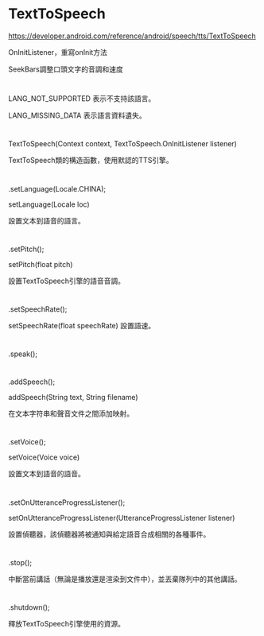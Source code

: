 # TextToSpeech
https://developer.android.com/reference/android/speech/tts/TextToSpeech

OnInitListener，重寫onInit方法

SeekBars調整口頭文字的音調和速度
#
LANG_NOT_SUPPORTED
表示不支持該語言。

LANG_MISSING_DATA
表示語言資料遺失。
#
TextToSpeech(Context context, TextToSpeech.OnInitListener listener)

TextToSpeech類的構造函數，使用默認的TTS引擎。
#
.setLanguage(Locale.CHINA);

setLanguage(Locale loc)

設置文本到語音的語言。
#
.setPitch();

setPitch(float pitch)

設置TextToSpeech引擎的語音音調。
#
.setSpeechRate();

setSpeechRate(float speechRate)
設置語速。
#
.speak();
#
.addSpeech();

addSpeech(String text, String filename)

在文本字符串和聲音文件之間添加映射。
#
.setVoice();

setVoice(Voice voice)

設置文本到語音的語音。
#
.setOnUtteranceProgressListener();

setOnUtteranceProgressListener(UtteranceProgressListener listener)
  
設置偵聽器，該偵聽器將被通知與給定語音合成相關的各種事件。
#
.stop();

中斷當前講話（無論是播放還是渲染到文件中），並丟棄隊列中的其他講話。
#
.shutdown();

釋放TextToSpeech引擎使用的資源。
#
